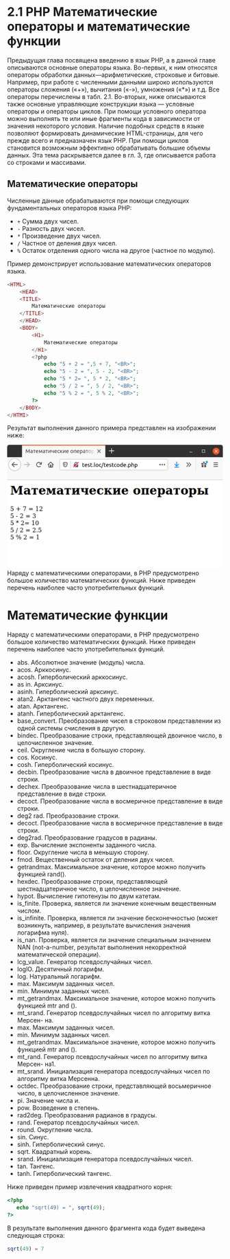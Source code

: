 # 2.1 PHP Математические операторы и математические функции

Предыдущая глава посвящена введению в язык РНР, а в данной главе описываются основные операторы языка. Во-первых, к ним относятся операторы обработки данных—арифметические, строковые и битовые. Например, при работе с численными данными широко используются операторы сложения («+»), вычитания («-»), умножения («*») и т.д. Все операторы перечислены в табл. 2.1.
Во-вторых, ниже описываются также основные управляющие конструкции языка — условные операторы и операторы циклов. При помощи условного оператора можно выполнять те или иные фрагменты кода в зависимости от значения некоторого условия. Наличие подобных средств в языке позволяют формировать динамические HTML-страницы, для чего прежде всего и предназначен язык РНР. При помощи циклов становится возможным эффективно обрабатывать большие объемы данных. Эта тема раскрывается далее в гл. 3, где описывается работа со строками и массивами.

## Математические операторы

Численные данные обрабатываются при помощи следующих 
фундаментальных операторов языка РНР:

* `+`      Сумма двух чисел.
* `-`       Разность двух чисел.
* `*`       Произведение двух чисел.
* `/`      Частное от деления двух чисел.
* `%`      Остаток отделения одного числа на другое (частное по модулю).

Пример демонстрирует использование математических операторов языка.

```php
<HTML>
    <HEAD>
    <TITLE>
        Математические операторы
    </TITLE>
    </HEAD>
    <BODY>
        <H1>
            Математические операторы
        </H1>
        <?php
            echo "5 + 2 = ",5 + 7, "<BR>"; 
            echo "5 - 2 = ", 5 - 2, "<BR>";
            echo "5 * 2= ", 5 * 2, "<BR>";
            echo "5 / 2 = ", 5 / 2, "<BR>";
            echo "5 % 2 = ", 5 % 2, "<BR>";
        ?>
    </B0DY>
</HTMI>
```

Результат выполнения данного примера представлен на изображении ниже:

![php математические операторы](images/math_operatos_src1.png)
Наряду с математическими операторами, в РНР предусмотрено большое количество математических функций. Ниже приведен перечень наиболее часто употребительных функций.

# Математические функции

Наряду с математическими операторами, в РНР предусмотрено большое количество математических функций. Ниже приведен перечень наиболее часто
употребительных функций.

* abs. Абсолютное значение (модуль) числа.
* acos. Арккосинус.
* acosh. Гиперболический арккосинус.
* as in. Арксинус.
* asinh. Гиперболический арксинус.
* atan2. Арктангенс частного двух переменных.
* atan. Арктангенс.
* atanh. Гиперболический арктангенс.
* base_convert. Преобразование чисел в строковом представлении из одной
системы счисления в другую.
* bindec. Преобразование строки, представляющей двоичное число, в 
целочисленное значение.
* ceil. Округление числа в большую сторону.
* cos. Косинус.
* cosh. Гиперболический косинус.
* decbin. Преобразование числа в двоичное представление в виде строки.
* dechex. Преобразование числа в шестнадцатеричное представление в виде
строки.
* decoct. Преобразование числа в восмеричное представление в виде строки.
* deg2 rad. Преобразование
cтроки.
* decoct. Преобразование числа в восмеричное представление в виде строки.
* deg2rad. Преобразование градусов в радианы.
* ехр. Вычисление экспоненты заданного числа.
* floor. Округление числа в меньшую сторону.
* fmod. Вещественный остаток от деления двух чисел.
* getrandmax. Максимальное значение, которое можно получить функцией
rand().
* hexdec. Преобразование строки, представляющей шестнадцатеричное
число, в целочисленное значение.
* hypot. Вычисление гипотенузы по двум катетам.
* is_finite. Проверка, является ли значение конечным вещественным
числом.
* is_infinite. Проверка, является ли значение бесконечностью (может
возникнуть, например, в результате вычисления значения логарифма
нуля).
* is_nan. Проверка, является ли значение специальным значением NAN
(not-a-number, результат выполнения некорректной математической 
операции).
* lcg_value. Генератор псевдослучайных чисел.
* loglO. Десятичный логарифм.
* log. Натуральный логарифм.
* max. Максимум заданных чисел.
* min. Минимум заданных чисел.
* mt_getrandmax. Максимальное значение, которое можно получить функцией mtr and ().
* mt_srand. Генератор псевдослучайных чисел по алгоритму витка Мерсен-
на.
* max. Максимум заданных чисел.
* min. Минимум заданных чисел.
* mt_getrandmax. Максимальное значение, которое можно получить 
функцией mtr and ().
* mt_rand. Генератор псевдослучайных чисел по алгоритму витка Мерсен-
на1.
* mt_srand. Инициализация генератора псевдослучайных чисел по 
алгоритму витка Мерсенна.
* octdec. Преобразование строки, представляющей восьмеричное число,
в целочисленное значение.
* pi. Значение числа и.
* pow. Возведение в степень.
* rad2deg. Преобразования радианов в градусы.
* rand. Генератор псевдослучайных чисел.
* round. Округление числа.
* sin. Синус.
* sinh. Гиперболический синус.
* sqrt. Квадратный корень.
* srand. Инициализация генератора псевдослучайных чисел.
* tan. Тангенс.
* tanh. Гиперболический тангенс.

Ниже приведен пример извлечения квадратного корня:

```php
<?php
   echo "sqrt(49) = ", sqrt(49);
?>
```

В результате выполнения данного фрагмента кода будет выведена следующая строка:
```php
sqrt(49) = 7
```
